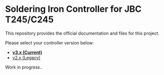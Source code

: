 # Soldering Iron Controller for JBC T245/C245
This repository provides the official documentation and files for this project.

Please select your controller version below:

* [**v3.x (Current)**](docs/v3.x/)
* [v2.x (Legacy)](docs/v2.x/)

Work in progress..